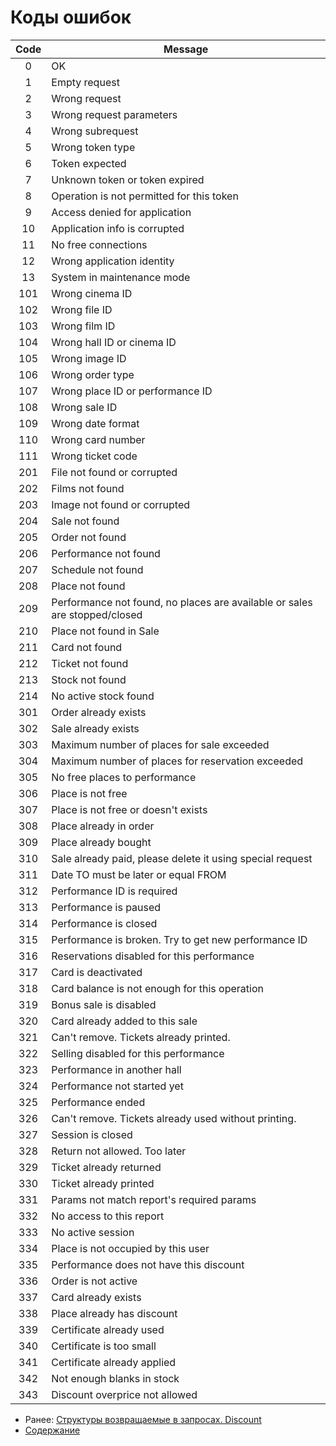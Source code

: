 Коды ошибок
=====================

| Code |                                   Message                                  |
|:----:|----------------------------------------------------------------------------|
| 0    | OK                                                                         |
| 1    | Empty request                                                              |
| 2    | Wrong request                                                              |
| 3    | Wrong request parameters                                                   |
| 4    | Wrong subrequest                                                           |
| 5    | Wrong token type                                                           |
| 6    | Token expected                                                             |
| 7    | Unknown token or token expired                                             |
| 8    | Operation is not permitted for this token                                  |
| 9    | Access denied for application                                              |
| 10   | Application info is corrupted                                              |
| 11   | No free connections                                                        |
| 12   | Wrong application identity                                                 |
| 13   | System in maintenance mode                                                 |
| 101  | Wrong cinema ID                                                            |
| 102  | Wrong file ID                                                              |
| 103  | Wrong film ID                                                              |
| 104  | Wrong hall ID or cinema ID                                                 |
| 105  | Wrong image ID                                                             |
| 106  | Wrong order type                                                           |
| 107  | Wrong place ID or performance ID                                           |
| 108  | Wrong sale ID                                                              |
| 109  | Wrong date format                                                          |
| 110  | Wrong card number                                                          |
| 111  | Wrong ticket code                                                          |
| 201  | File not found or corrupted                                                |
| 202  | Films not found                                                            |
| 203  | Image not found or corrupted                                               |
| 204  | Sale not found                                                             |
| 205  | Order not found                                                            |
| 206  | Performance not found                                                      |
| 207  | Schedule not found                                                         |
| 208  | Place not found                                                            |
| 209  | Performance not found, no places are available or sales are stopped/closed |
| 210  | Place not found in Sale                                                    |
| 211  | Card not found                                                             |
| 212  | Ticket not found                                                           |
| 213  | Stock not found                                                           |
| 214  | No active stock found                                                           |
| 301  | Order already exists                                                       |
| 302  | Sale already exists                                                        |
| 303  | Maximum number of places for sale exceeded                                 |
| 304  | Maximum number of places for reservation exceeded                          |
| 305  | No free places to performance                                              |
| 306  | Place is not free                                                          |
| 307  | Place is not free or doesn't exists                                        |
| 308  | Place already in order                                                     |
| 309  | Place already bought                                                       |
| 310  | Sale already paid, please delete it using special request                  |
| 311  | Date TO must be later or equal FROM                                        |
| 312  | Performance ID is required                                                 |
| 313  | Performance is paused                                                      |
| 314  | Performance is closed                                                      |
| 315  | Performance is broken. Try to get new performance ID                       |
| 316  | Reservations disabled for this performance                                 |
| 317  | Card is deactivated                                                        |
| 318  | Card balance is not enough for this operation                              |
| 319  | Bonus sale is disabled                                                     |
| 320  | Card already added to this sale                                            |
| 321  | Can't remove. Tickets already printed.                                     |
| 322  | Selling disabled for this performance                                      |
| 323  | Performance in another hall                                                |
| 324  | Performance not started yet                                                |
| 325  | Performance ended |
| 326  | Can't remove. Tickets already used without printing. |
| 327  | Session is closed |
| 328  | Return not allowed. Too later |
| 329  | Ticket already returned |
| 330  | Ticket already printed |
| 331  | Params not match report's required params |
| 332  | No access to this report |
| 333  | No active session |
| 334  | Place is not occupied by this user |
| 335  | Performance does not have this discount |
| 336  | Order is not active |
| 337  | Card already exists |
| 338  | Place already has discount |
| 339  | Certificate already used |
| 340  | Certificate is too small |
| 341  | Certificate already applied |
| 342  | Not enough blanks in stock |
| 343  | Discount overprice not allowed |


* Ранее: [Структуры возвращаемые в запросах. Discount](replies/discount)
* [Содержание](index)
